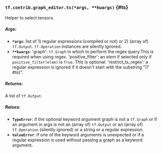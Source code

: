 ### `tf.contrib.graph_editor.ts(*args, **kwargs)` {#ts}

Helper to select tensors.

##### Args:


*  <b>`*args`</b>: list of 1) regular expressions (compiled or not) or  2) (array of)
    `tf.Output`. `tf.Operation` instances are silently ignored.
*  <b>`**kwargs`</b>: 'graph': `tf.Graph` in which to perform the regex query.This is
    required when using regex.
    'positive_filter': an elem if selected only if `positive_filter(elem)` is
      `True`. This is optional.
    'restrict_ts_regex': a regular expression is ignored if it doesn't start
      with the substring "(?#ts)".

##### Returns:

  A list of `tf.Output`.

##### Raises:


*  <b>`TypeError`</b>: if the optional keyword argument graph is not a `tf.Graph`
    or if an argument in args is not an (array of) `tf.Output`
    or an (array of) `tf.Operation` (silently ignored) or a string
    or a regular expression.
*  <b>`ValueError`</b>: if one of the keyword arguments is unexpected or if a regular
    expression is used without passing a graph as a keyword argument.

